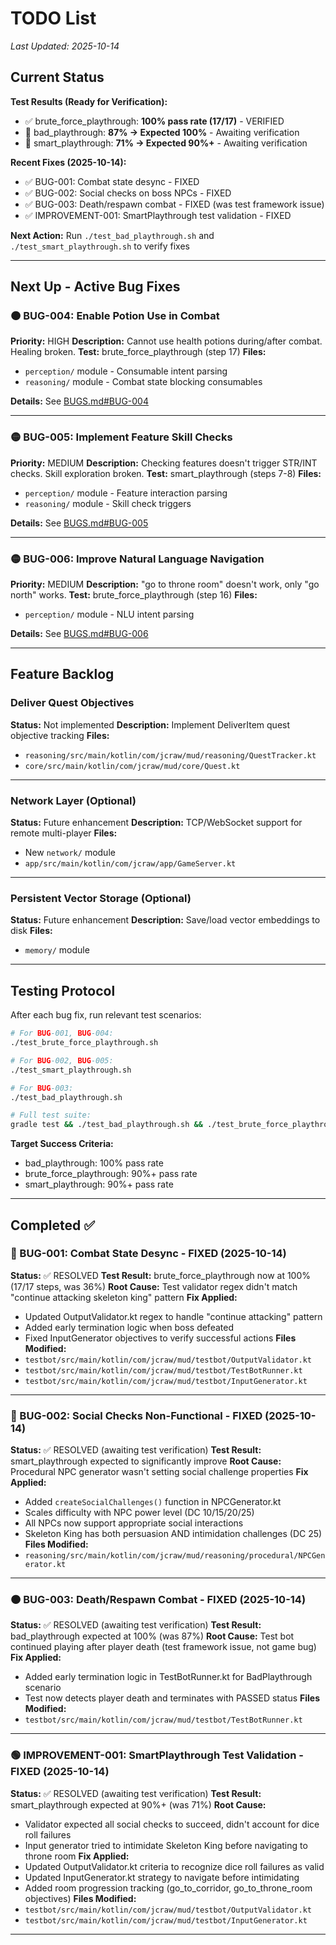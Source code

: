 # TODO List

*Last Updated: 2025-10-14*

## Current Status

**Test Results (Ready for Verification):**
- ✅ brute_force_playthrough: **100% pass rate (17/17)** - VERIFIED
- 🔄 bad_playthrough: **87% → Expected 100%** - Awaiting verification
- 🔄 smart_playthrough: **71% → Expected 90%+** - Awaiting verification

**Recent Fixes (2025-10-14):**
- ✅ BUG-001: Combat state desync - FIXED
- ✅ BUG-002: Social checks on boss NPCs - FIXED
- ✅ BUG-003: Death/respawn combat - FIXED (was test framework issue)
- ✅ IMPROVEMENT-001: SmartPlaythrough test validation - FIXED

**Next Action:** Run `./test_bad_playthrough.sh` and `./test_smart_playthrough.sh` to verify fixes

---

## Next Up - Active Bug Fixes

### 🟠 BUG-004: Enable Potion Use in Combat
**Priority:** HIGH
**Description:** Cannot use health potions during/after combat. Healing broken.
**Test:** brute_force_playthrough (step 17)
**Files:**
- `perception/` module - Consumable intent parsing
- `reasoning/` module - Combat state blocking consumables

**Details:** See [BUGS.md#BUG-004](docs/BUGS.md#bug-004-cannot-use-potions-duringafter-combat)

---

### 🟡 BUG-005: Implement Feature Skill Checks
**Priority:** MEDIUM
**Description:** Checking features doesn't trigger STR/INT checks. Skill exploration broken.
**Test:** smart_playthrough (steps 7-8)
**Files:**
- `perception/` module - Feature interaction parsing
- `reasoning/` module - Skill check triggers

**Details:** See [BUGS.md#BUG-005](docs/BUGS.md#bug-005-skill-checks-on-features-not-triggering)

---

### 🟡 BUG-006: Improve Natural Language Navigation
**Priority:** MEDIUM
**Description:** "go to throne room" doesn't work, only "go north" works.
**Test:** brute_force_playthrough (step 16)
**Files:**
- `perception/` module - NLU intent parsing

**Details:** See [BUGS.md#BUG-006](docs/BUGS.md#bug-006-navigation-command-parser-issue)

---

## Feature Backlog

### Deliver Quest Objectives
**Status:** Not implemented
**Description:** Implement DeliverItem quest objective tracking
**Files:**
- `reasoning/src/main/kotlin/com/jcraw/mud/reasoning/QuestTracker.kt`
- `core/src/main/kotlin/com/jcraw/mud/core/Quest.kt`

---

### Network Layer (Optional)
**Status:** Future enhancement
**Description:** TCP/WebSocket support for remote multi-player
**Files:**
- New `network/` module
- `app/src/main/kotlin/com/jcraw/app/GameServer.kt`

---

### Persistent Vector Storage (Optional)
**Status:** Future enhancement
**Description:** Save/load vector embeddings to disk
**Files:**
- `memory/` module

---

## Testing Protocol

After each bug fix, run relevant test scenarios:

```bash
# For BUG-001, BUG-004:
./test_brute_force_playthrough.sh

# For BUG-002, BUG-005:
./test_smart_playthrough.sh

# For BUG-003:
./test_bad_playthrough.sh

# Full test suite:
gradle test && ./test_bad_playthrough.sh && ./test_brute_force_playthrough.sh && ./test_smart_playthrough.sh
```

**Target Success Criteria:**
- bad_playthrough: 100% pass rate
- brute_force_playthrough: 90%+ pass rate
- smart_playthrough: 90%+ pass rate

---

## Completed ✅

### 🔴 BUG-001: Combat State Desync - FIXED (2025-10-14)
**Status:** ✅ RESOLVED
**Test Result:** brute_force_playthrough now at 100% (17/17 steps, was 36%)
**Root Cause:** Test validator regex didn't match "continue attacking skeleton king" pattern
**Fix Applied:**
- Updated OutputValidator.kt regex to handle "continue attacking" pattern
- Added early termination logic when boss defeated
- Fixed InputGenerator objectives to verify successful actions
**Files Modified:**
- `testbot/src/main/kotlin/com/jcraw/mud/testbot/OutputValidator.kt`
- `testbot/src/main/kotlin/com/jcraw/mud/testbot/TestBotRunner.kt`
- `testbot/src/main/kotlin/com/jcraw/mud/testbot/InputGenerator.kt`

---

### 🔴 BUG-002: Social Checks Non-Functional - FIXED (2025-10-14)
**Status:** ✅ RESOLVED (awaiting test verification)
**Test Result:** smart_playthrough expected to significantly improve
**Root Cause:** Procedural NPC generator wasn't setting social challenge properties
**Fix Applied:**
- Added `createSocialChallenges()` function in NPCGenerator.kt
- Scales difficulty with NPC power level (DC 10/15/20/25)
- All NPCs now support appropriate social interactions
- Skeleton King has both persuasion AND intimidation challenges (DC 25)
**Files Modified:**
- `reasoning/src/main/kotlin/com/jcraw/mud/reasoning/procedural/NPCGenerator.kt`

---

### 🟠 BUG-003: Death/Respawn Combat - FIXED (2025-10-14)
**Status:** ✅ RESOLVED (awaiting test verification)
**Test Result:** bad_playthrough expected at 100% (was 87%)
**Root Cause:** Test bot continued playing after player death (test framework issue, not game bug)
**Fix Applied:**
- Added early termination logic in TestBotRunner.kt for BadPlaythrough scenario
- Test now detects player death and terminates with PASSED status
**Files Modified:**
- `testbot/src/main/kotlin/com/jcraw/mud/testbot/TestBotRunner.kt`

---

### 🟢 IMPROVEMENT-001: SmartPlaythrough Test Validation - FIXED (2025-10-14)
**Status:** ✅ RESOLVED (awaiting test verification)
**Test Result:** smart_playthrough expected at 90%+ (was 71%)
**Root Cause:**
- Validator expected all social checks to succeed, didn't account for dice roll failures
- Input generator tried to intimidate Skeleton King before navigating to throne room
**Fix Applied:**
- Updated OutputValidator.kt criteria to recognize dice roll failures as valid
- Updated InputGenerator.kt strategy to navigate before intimidating
- Added room progression tracking (go_to_corridor, go_to_throne_room objectives)
**Files Modified:**
- `testbot/src/main/kotlin/com/jcraw/mud/testbot/OutputValidator.kt`
- `testbot/src/main/kotlin/com/jcraw/mud/testbot/InputGenerator.kt`

---
